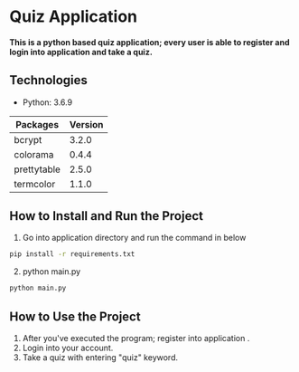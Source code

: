 # Quiz Application
#### This is a python based quiz application; every user is able to register and login into application and take a quiz.

## Technologies
* Python: 3.6.9

| Packages            | Version      |
| ---------------     | -----------  |
| bcrypt| 3.2.0        |
| colorama            | 0.4.4        |
| prettytable         | 2.5.0        |
| termcolor           | 1.1.0        |


## How to Install and Run the Project
1. Go into application directory and run the command in below
```bash
pip install -r requirements.txt
```
2. python main.py
```bash
python main.py
```

## How to Use the Project
1. After you've executed the program; register into application .
2. Login into your account.
3. Take a quiz with entering "quiz" keyword.
